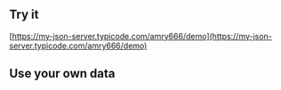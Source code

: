## Try it

[https://my-json-server.typicode.com/amry666/demo](https://my-json-server.typicode.com/amry666/demo)

## Use your own data
